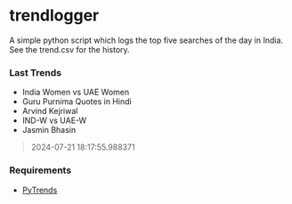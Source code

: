 # trendlogger
A simple python script which logs the top five searches of the day in India.<br>See the trend.csv for the history.<br>

<!-- Last Trends -->
### Last Trends
* India Women vs UAE Women
* Guru Purnima Quotes in Hindi
* Arvind Kejriwal
* IND-W vs UAE-W
* Jasmin Bhasin
> 2024-07-21 18:17:55.988371

<!-- Requirements -->
### Requirements
* [PyTrends](https://github.com/dreyco676/pytrends)
